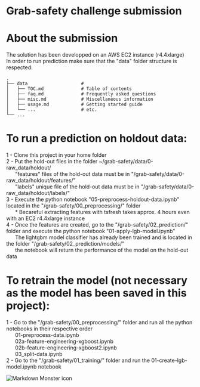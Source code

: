 # Grab-safety challenge submission

# About the submission
The solution has been developped on an AWS EC2 instance (r4.4xlarge)<br>
In order to run prediction make sure that the "data" folder structure is respected:<br>

    .
    ├── data                    # 
    │   ├── TOC.md              # Table of contents
    │   ├── faq.md              # Frequently asked questions
    │   ├── misc.md             # Miscellaneous information
    │   ├── usage.md            # Getting started guide
    │   └── ...                 # etc.
    └── ...

>

# To run a prediction on holdout data:
1 - Clone this project in your home folder<br>
2 - Put the hold-out files in the folder ~/grab-safety/data/0-raw_data/holdout/<br>
&nbsp;&nbsp;&nbsp;&nbsp;&nbsp;&nbsp;"features" files of the hold-out data must be in "/grab-safety/data/0-raw_data/holdout/features/"<br>
&nbsp;&nbsp;&nbsp;&nbsp;&nbsp;&nbsp;"labels" unique file of the hold-out data must be in "/grab-safety/data/0-raw_data/holdout/labels/"<br>
3 - Execute the python notebook "05-preprocess-holdout-data.ipynb" located in the "/grab-safety/00_preprocessing/" folder<br>
&nbsp;&nbsp;&nbsp;&nbsp;&nbsp;&nbsp;* Becareful extracting features with tsfresh takes approx. 4 hours even with an EC2 r4.4xlarge instance<br>
4 - Once the features are created, go to the "/grab-safety/02_prediction/" folder and execute the python notebook "01-apply-lgb-model.ipynb"<br>
&nbsp;&nbsp;&nbsp;&nbsp;&nbsp;&nbsp;The lightgbm model classifier has already been trained and is located in the folder "/grab-safety/02_prediction/models/"<br>
&nbsp;&nbsp;&nbsp;&nbsp;&nbsp;&nbsp;the notebook will return the performance of the model on the hold-out data<br>

# To retrain the model (not necessary as the model has been saved in this project):
1 - Go to the "/grab-safety/00_preprocessing/" folder and run all the python notebooks in their respective order<br>
&nbsp;&nbsp;&nbsp;&nbsp;&nbsp;&nbsp;01-preprocess-data.ipynb<br>
&nbsp;&nbsp;&nbsp;&nbsp;&nbsp;&nbsp;02a-feature-engineering-xgboost.ipynb<br>
&nbsp;&nbsp;&nbsp;&nbsp;&nbsp;&nbsp;02b-feature-engineering-xgboost2.ipynb<br>
&nbsp;&nbsp;&nbsp;&nbsp;&nbsp;&nbsp;03_split-data.ipynb<br>
2 - Go to the "/grab-safety/01_training/" folder and run the 01-create-lgb-model.ipynb notebook<br>


<img src="https://static.wixstatic.com/media/397bed_e0fd4340ff5f40de876b26f0fb7e1f83~mv2.png/v1/fill/w_610,h_610,al_c,q_85,usm_0.66_1.00_0.01/Grab%20EDM_Safety.webp"
     alt="Markdown Monster icon"
     style="float: left; margin-right: 10px;" />

